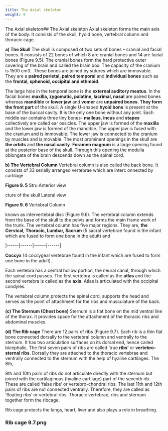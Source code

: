 ```yaml
---
title: The Axial skeleton
weight: 9
---
```


The Axial skeleton## The Axial skeleton
 Axial skeleton forms the main axis of the body. It consists of the skull, hyoid bone, vertebral column and thoracic cage.

**a) The Skull** The skull is composed of two sets of bones – cranial and facial bones. It consists of 22 bones of which 8 are cranial bones and 14 are facial bones (Figure 9.5). The cranial bones form the hard protective outer covering of the brain and called the brain box. The capacity of the cranium is 1500 cm3.. These bones are joined by sutures which are immovable. They are a **paired parietal, paired temporal** and **individual bones** such as the **frontal, sphenoid, occipital and ethmoid**.




  

The large hole in the temporal bone is the **external auditory meatus**. In the facial bones **maxilla, zygomatic, palatine, lacrimal, nasal** are paired bones whereas **mandible** or **lower jaw** and **vomer** are **unpaired bones. They form the front part** of the skull. A single U-shaped **hyoid bone** is present at the base of the buccal cavity. It is the only one bone without any joint. Each middle ear contains three tiny bones- **malleus**, **incus** and **stapes** collectively are called ear ossicles. The upper jaw is formed of the **maxilla** and the lower jaw is formed of the mandible. The upper jaw is fused with the cranium and is immovable. The lower jaw is connected to the cranium by muscles and is movable. The most prominent openings in the skull are **the orbits** and **the nasal cavity**. **Foramen magnum** is a large opening found at the posterior base of the skull. Through this opening the medulla oblongata of the brain descends down as the spinal cord.

**b) The Vertebral Column** Vertebral column is also called the back bone. It consists of 33 serially arranged vertebrae which are interc onnected by cartilage

**Figure 9. 5** Stru Anterior view  

cture of the skull Lateral view

**Figure 9. 6** Vertebral Column

known as intervertebral disc (Figure 9.6). The vertebral column extends from the base of the skull to the pelvis and forms the main frame work of the trunk. The vertebral column has five major regions. They are, **the Cervical, Thoracic, Lumbar, Sacrum** (5 sacral vertebrae found in the infant which are fused to form one bone in the adult) and







|------|------|------|------|





  

**Coccyx** (4 coccygeal vertebrae found in the infant which are fused to form one bone in the adult).

Each vertebra has a central hollow portion, the neural canal, through which the spinal cord passes. The first vertebra is called as the **atlas** and the second vertebra is called as the **axis**. Atlas is articulated with the occipital condyles.

The vertebral column protects the spinal cord, supports the head and serves as the point of attachment for the ribs and musculature of the back.

**(c) The Sternum (Chest bone)** Sternum is a flat bone on the mid ventral line of the thorax. It provides space for the attachment of the thoracic ribs and abdominal muscles.

**(d) The Rib cage** There are 12 pairs of ribs (Figure 9.7). Each rib is a thin flat bone connected dorsally to the vertebral column and ventrally to the sternum. It has two articulation surfaces on its dorsal end, hence called bicephalic. The first seven pairs of ribs are called ‘true **ribs’** or **vertebro–sternal ribs**. Dorsally they are attached to the thoracic vertebrae and ventrally connected to the sternum with the help of hyaline cartilages. The 8th,

9th and 10th pairs of ribs do not articulate directly with the sternum but joined with the cartilaginous (hyaline cartilage) part of the seventh rib. These are called ‘false ribs’ or vertebro-chondral ribs. The last 11th and 12th pairs of ribs are not connected ventrally. Therefore, they are called as ‘floating ribs’ or vertebral ribs. Thoracic vertebrae, ribs and sternum together form the ribcage.

Rib cage protects the lungs, heart, liver and also plays a role in breathing.  

### Rib cage 9.7.png


